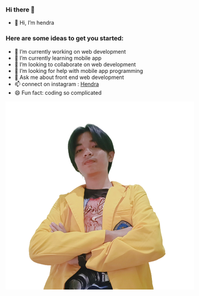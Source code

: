 ### Hi there 👋
- 👋 Hi, I’m hendra

### Here are some ideas to get you started:
- 🔭 I’m currently working on web development
- 🌱 I’m currently learning mobile app
- 👯 I’m looking to collaborate on web development
- 🤔 I’m looking for help with mobile app programming
- 💬 Ask me about front end web development
- 📫 connect on instagram : [Hendra](https://www.instagram.com/hendra_infotech)
- 😄 Fun fact: coding so complicated


![My Image Profile](/prev-img.png)
